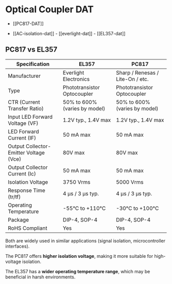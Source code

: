 
# Optical Coupler DAT

- [[PC817-DAT]]

- [[AC-isolation-dat]] - [[everlight-dat]] - [[EL357-dat]]



## PC817 vs EL357 

| Specification                          | EL357                         | PC817                            |
| -------------------------------------- | ----------------------------- | -------------------------------- |
| Manufacturer                           | Everlight Electronics         | Sharp / Renesas / Lite-On / etc. |
| Type                                   | Phototransistor Optocoupler   | Phototransistor Optocoupler      |
| CTR (Current Transfer Ratio)           | 50% to 600% (varies by model) | 50% to 600% (varies by model)    |
| Input LED Forward Voltage (VF)         | 1.2V typ., 1.4V max           | 1.2V typ., 1.4V max              |
| LED Forward Current (IF)               | 50 mA max                     | 50 mA max                        |
| Output Collector-Emitter Voltage (Vce) | 80V max                       | 80V max                          |
| Output Collector Current (Ic)          | 50 mA max                     | 50 mA max                        |
| Isolation Voltage                      | 3750 Vrms                     | 5000 Vrms                        |
| Response Time (tr/tf)                  | 4 µs / 3 µs typ.              | 4 µs / 3 µs typ.                 |
| Operating Temperature                  | -55°C to +110°C               | -30°C to +100°C                  |
| Package                                | DIP-4, SOP-4                  | DIP-4, SOP-4                     |
| RoHS Compliant                         | Yes                           | Yes                              |

Both are widely used in similar applications (signal isolation, microcontroller interfaces).

The PC817 offers **higher isolation voltage**, making it more suitable for high-voltage isolation.

The EL357 has a **wider operating temperature range**, which may be beneficial in harsh environments.